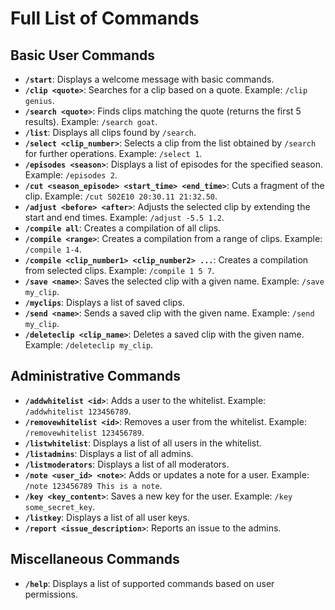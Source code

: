 # Full List of Commands

## Basic User Commands
- **`/start`**: Displays a welcome message with basic commands.
- **`/clip <quote>`**: Searches for a clip based on a quote. Example: `/clip genius`.
- **`/search <quote>`**: Finds clips matching the quote (returns the first 5 results). Example: `/search goat`.
- **`/list`**: Displays all clips found by `/search`.
- **`/select <clip_number>`**: Selects a clip from the list obtained by `/search` for further operations. Example: `/select 1`.
- **`/episodes <season>`**: Displays a list of episodes for the specified season. Example: `/episodes 2`.
- **`/cut <season_episode> <start_time> <end_time>`**: Cuts a fragment of the clip. Example: `/cut S02E10 20:30.11 21:32.50`.
- **`/adjust <before> <after>`**: Adjusts the selected clip by extending the start and end times. Example: `/adjust -5.5 1.2`.
- **`/compile all`**: Creates a compilation of all clips.
- **`/compile <range>`**: Creates a compilation from a range of clips. Example: `/compile 1-4`.
- **`/compile <clip_number1> <clip_number2> ...`**: Creates a compilation from selected clips. Example: `/compile 1 5 7`.
- **`/save <name>`**: Saves the selected clip with a given name. Example: `/save my_clip`.
- **`/myclips`**: Displays a list of saved clips.
- **`/send <name>`**: Sends a saved clip with the given name. Example: `/send my_clip`.
- **`/deleteclip <clip_name>`**: Deletes a saved clip with the given name. Example: `/deleteclip my_clip`.

## Administrative Commands
- **`/addwhitelist <id>`**: Adds a user to the whitelist. Example: `/addwhitelist 123456789`.
- **`/removewhitelist <id>`**: Removes a user from the whitelist. Example: `/removewhitelist 123456789`.
- **`/listwhitelist`**: Displays a list of all users in the whitelist.
- **`/listadmins`**: Displays a list of all admins.
- **`/listmoderators`**: Displays a list of all moderators.
- **`/note <user_id> <note>`**: Adds or updates a note for a user. Example: `/note 123456789 This is a note`.
- **`/key <key_content>`**: Saves a new key for the user. Example: `/key some_secret_key`.
- **`/listkey`**: Displays a list of all user keys.
- **`/report <issue_description>`**: Reports an issue to the admins.

## Miscellaneous Commands
- **`/help`**: Displays a list of supported commands based on user permissions.